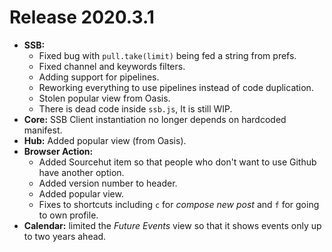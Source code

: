 # Release 2020.3.1

* **SSB:**
  * Fixed bug with `pull.take(limit)` being fed a string from prefs.
  * Fixed channel and keywords filters.
  * Adding support for pipelines.
  * Reworking everything to use pipelines instead of code duplication.
  * Stolen popular view from Oasis. 
  * There is dead code inside `ssb.js`, It is still WIP.
* **Core:** SSB Client instantiation no longer depends on hardcoded manifest.
* **Hub:** Added popular view (from Oasis).
* **Browser Action:**
  * Added Sourcehut item so that people who don't want to use Github have another option.
  * Added version number to header.
  * Added popular view.
  * Fixes to shortcuts including `c` for _compose new post_ and `f` for going to own profile.
* **Calendar:** limited the _Future Events_ view so that it shows events only up to two years ahead.
 